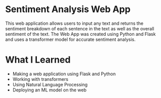 # Sentiment Analysis Web App
This web application allows users to input any text and returns the sentiment breakdown of each sentence in the text as well as the overall sentiment of the text. The Web App was created using Python and Flask and uses a transformer model for accurate sentiment analysis.

# What I Learned
* Making a web application using Flask and Python
* Working with transformers
* Using Natural Language Processing
* Deploying an ML model on the web
